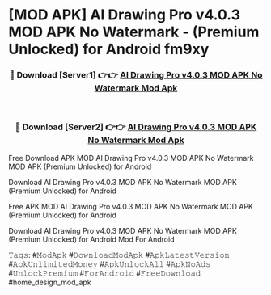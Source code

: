 # [MOD APK] AI Drawing Pro v4.0.3 MOD APK No Watermark - (Premium Unlocked) for Android fm9xy



<div align="center">
<h3>🔴 Download [Server1] 👉👉 <a href="https://momento.my/?title=AI_Drawing_Pro_v4.0.3_MOD_APK_No_Watermark">AI Drawing Pro v4.0.3 MOD APK No Watermark Mod Apk</a></h3><br>

<h3>🔴 Download [Server2] 👉👉 <a href="https://momento.my/?title=AI_Drawing_Pro_v4.0.3_MOD_APK_No_Watermark">AI Drawing Pro v4.0.3 MOD APK No Watermark Mod Apk</a></h3>
</div>



Free Download APK MOD AI Drawing Pro v4.0.3 MOD APK No Watermark MOD APK (Premium Unlocked) for Android

Download AI Drawing Pro v4.0.3 MOD APK No Watermark MOD APK (Premium Unlocked) for Android

Free APK MOD AI Drawing Pro v4.0.3 MOD APK No Watermark MOD APK (Premium Unlocked) for Android

Download AI Drawing Pro v4.0.3 MOD APK No Watermark MOD APK (Premium Unlocked) for Android Mod For Android

𝚃𝚊𝚐𝚜: #𝙼𝚘𝚍𝙰𝚙𝚔 #𝙳𝚘𝚠𝚗𝚕𝚘𝚊𝚍𝙼𝚘𝚍𝙰𝚙𝚔 #𝙰𝚙𝚔𝙻𝚊𝚝𝚎𝚜𝚝𝚅𝚎𝚛𝚜𝚒𝚘𝚗 #𝙰𝚙𝚔𝚄𝚗𝚕𝚒𝚖𝚒𝚝𝚎𝚍𝙼𝚘𝚗𝚎𝚢 #𝙰𝚙𝚔𝚄𝚗𝚕𝚘𝚌𝚔𝙰𝚕𝚕 #𝙰𝚙𝚔𝙽𝚘𝙰𝚍𝚜 #𝚄𝚗𝚕𝚘𝚌𝚔𝙿𝚛𝚎𝚖𝚒𝚞𝚖 #𝙵𝚘𝚛𝙰𝚗𝚍𝚛𝚘𝚒𝚍 #𝙵𝚛𝚎𝚎𝙳𝚘𝚠𝚗𝚕𝚘𝚊𝚍 #home_design_mod_apk
